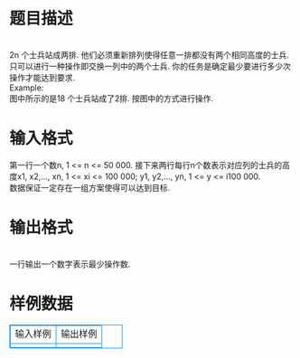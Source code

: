 # 

 
 # 题目描述 
<p>
<br>2n 个士兵站成两排. 他们必须重新排列使得任意一排都没有两个相同高度的士兵. <br>只可以进行一种操作即交换一列中的两个士兵. 你的任务是确定最少要进行多少次操作才能达到要求. <br>Example: <br>图中所示的是18 个士兵站成了2排. 按图中的方式进行操作. <br></p> 

 
 # 输入格式 
<p>
第一行一个数n, 1 <= n <= 50 000. 接下来两行每行n个数表示对应列的士兵的高度x1, x2,..., xn, 1 <= xi <= 100 000; y1, y2,..., yn, 1 <= y <= i100 000. <br>数据保证一定存在一组方案使得可以达到目标. <br></p> 

 
 # 输出格式 
<p>
<br>一行输出一个数字表示最少操作数.</p> 
# 样例数据
<style>
        table,table tr th, table tr td { border:1px solid #0094ff; }
        table { width: 200px; min-height: 25px; line-height: 25px; text-align: center; border-collapse: collapse;}   
    </style>
<table>
	<tr>
		<td>输入样例</td>
		<td>输出样例</td>
	</tr>
<tr><td></td><td></td></tr></table>
